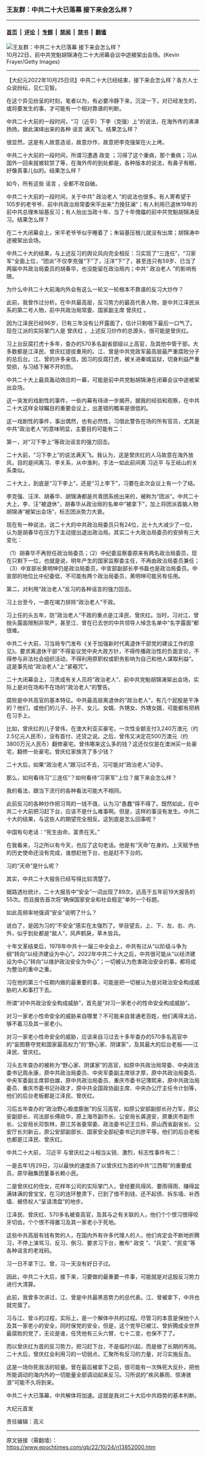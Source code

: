 ### 王友群：中共二十大已落幕 接下来会怎么样？

---

#### [首页](../../../..?n13852000) &nbsp;|&nbsp; [评论](../../../../../epoch-comment?n13852000) &nbsp;|&nbsp; [专题](../../../../../epoch-special?n13852000) &nbsp;|&nbsp; [禁闻](../../../../../epoch-news?n13852000) &nbsp;|&nbsp; [禁书](../../../../../books?n13852000) &nbsp;|&nbsp; [翻墙](https://github.com/gfw-breaker/nogfw/blob/master/README.md?n13852000)


<div><img alt="王友群：中共二十大已落幕 接下来会怎么样？" class="attachment-djy_600_400 size-djy_600_400 wp-post-image" src="https://i.epochtimes.com/assets/uploads/2022/10/id13852001-GettyImages-1435515074-600x400-1.jpg"/>
<div class="caption">
 10月22日，前中共党魁胡锦涛在二十大闭幕会议中途被架出会场。(Kevin Frayer/Getty Images)
</div></div><hr/><div class="post_content" id="artbody" itemprop="articleBody">
 <!-- article content begin -->
 <p>
  【大纪元2022年10月25日讯】中共二十大已经结束，接下来会怎么样？各方人士众说纷纭，见仁见智。
 </p>
 <p style="font-weight: 400;">
  在这个异见纷呈的时刻，笔者以为，有必要冷静下来，沉淀一下，对已经发生的，或将要发生的事，才可能有一个相对靠谱的判断。
 </p>
 <p style="font-weight: 400;">
  中共二十大前的一段时间，“习（近平）下李（克强）上”的说法，在海外传的沸沸扬扬，据此演绎出来的各种
  <ok href="https://www.epochtimes.com/gb/tag/%E8%B0%A3%E8%A8%80.html">
   谣言
  </ok>
  满天飞。结果怎么样？
 </p>
 <p style="font-weight: 400;">
  很显然，这是有人故意造谣，故意炒作，故意把李克强架在火上烤。
 </p>
 <p style="font-weight: 400;">
  中共二十大前的一段时间，所谓习遭遇
  <ok href="https://www.epochtimes.com/gb/tag/%E6%94%BF%E5%8F%98.html">
   政变
  </ok>
  ；习得了这个重病，那个重病；习从国外一回来就被软禁了等，在海外传的到处都是，各种版本的说法，有鼻子有眼，好像真事儿似的。结果怎么样？
 </p>
 <p style="font-weight: 400;">
  如今，所有这些
  <ok href="https://www.epochtimes.com/gb/tag/%E8%B0%A3%E8%A8%80.html">
   谣言
  </ok>
  ，全都不攻自破。
 </p>
 <p style="font-weight: 400;">
  中共二十大前的一段时间，关于中共“
  <ok href="https://www.epochtimes.com/gb/tag/%E6%94%BF%E6%B2%BB%E8%80%81%E4%BA%BA.html">
   政治老人
  </ok>
  ”的说法也很多。有人寄希望于105岁的老爷爷、前中共政治局常委宋平出来“力挽狂澜”；有人利用已退休19年的前中共总理朱镕基反习；有人抬出当政十年、当了十年傀儡的前中共党魁胡锦涛反习。结果怎么样？
 </p>
 <p style="font-weight: 400;">
  在二十大闭幕会上，宋平老爷爷似乎睡着了；朱镕基压根儿就没有出席；胡锦涛中途被架出会场。
 </p>
 <p style="font-weight: 400;">
  中共二十大的结果，与上述反习的舆论风向完全相反：习实现了“三连任”，“习家军”全面上位，“团派”不仅李克强“下”了，汪洋“下”了，甚至连只有59岁、已当了两届中共政治局委员的胡春华，也没能留在政治局内；中共“
  <ok href="https://www.epochtimes.com/gb/tag/%E6%94%BF%E6%B2%BB%E8%80%81%E4%BA%BA.html">
   政治老人
  </ok>
  ”的影响有限。
 </p>
 <p style="font-weight: 400;">
  为什么中共二十大前海内外会有这么一轮又一轮根本不靠谱的反习大炒作？
 </p>
 <p style="font-weight: 400;">
  此前，我曾作过分析。在中共最高层，反习势力的最高代表人物，是中共江泽民派系的第二号人物，前中共政治局常委、国家副主席
  <ok href="https://www.epochtimes.com/gb/tag/%E6%9B%BE%E5%BA%86%E7%BA%A2.html">
   曾庆红
  </ok>
  。
 </p>
 <p style="font-weight: 400;">
  因为江泽民已经96岁，已有三年没有公开露面了，估计只剩咽下最后一口气了。现在江派的实际掌门人是
  <ok href="https://www.epochtimes.com/gb/tag/%E6%9B%BE%E5%BA%86%E7%BA%A2.html">
   曾庆红
  </ok>
  。上述反习炒作的总源头，很可能是曾庆红。
 </p>
 <p style="font-weight: 400;">
  习上台反腐打虎十多年，查办的570多名副省部级以上高官，及其他中管干部，大多数都是江泽民、曾庆红提拔重用的。江、曾是中共党政军最高层最严重腐败分子的总后台。江、曾的许多亲信，因习的反腐打虎，被关进秦城监狱，切身利益严重受损，与习结下解不开的怨。
 </p>
 <p style="font-weight: 400;">
  中共二十大上最具轰动效应的一幕，可能是前中共党魁胡锦涛在闭幕会议中途被架出会场。
 </p>
 <p style="font-weight: 400;">
  这一突发的戏剧性的事件，一些内幕有待进一步揭开。据我的经验和观察，在中共二十大这样全球瞩目的重要会议上，出差错的概率是很低的。
 </p>
 <p style="font-weight: 400;">
  这一戏剧性的事件，事出偶然，也有必然性，习借此警告在场的所有官员，尤其是中共“政治老人”的意味明显，主要目的可能有二：
 </p>
 <p style="font-weight: 400;">
  第一，对“习下李上”等政治谣言的强力回击。
 </p>
 <p style="font-weight: 400;">
  二十大前，“习下李上”的说法满天飞。我认为，这是曾庆红的人马故意在海外放风，目的是间离习、李关系，从中渔利，手法一如此前间离
  <ok href="https://www.epochtimes.com/gb/tag/%E4%B9%A0%E8%BF%91%E5%B9%B3.html">
   习近平
  </ok>
  与王岐山的关系类似。
 </p>
 <p style="font-weight: 400;">
  二十大上，到底是“习下李上”，还是“习上李下”，习要在此次会议上有一个了结。
 </p>
 <p style="font-weight: 400;">
  李克强、汪洋、胡春华、胡锦涛都是共青团系统出来的，被称为“团派”。中共二十大上，李、汪“被退休”，胡春华从政治局的名单中“被拿下”，加上将团派首脑人物胡锦涛“被架出会场”，标志团派势力大衰。
 </p>
 <p style="font-weight: 400;">
  现在有一种说法，说二十大的中共政治局委员只有24位，比十九大减少了一位，认为是胡春华在压力下主动提出退出政治局。其实二十大政治局委员的安排有三大变化：
 </p>
 <p style="font-weight: 400;">
  （1）胡春华不再担任政治局委员；（2）中纪委监察委原来有两名政治局委员，现在只剩下一位，也就是说，明年产生的国家监察委主任，不再由政治局委员兼任；（3）中宣部长黄明坤仍是政治局委员，中宣部副部长李书磊也是政治局委员。中宣部的地位比中纪委低，不可能有两个政治局委员，黄明坤可能另有任用。
 </p>
 <p style="font-weight: 400;">
  第二，对利用“政治老人”反习的各种谣言的强力回击。
 </p>
 <p style="font-weight: 400;">
  习上台至今，一直在竭力排除“政治老人”干政。
 </p>
 <p style="font-weight: 400;">
  习上任的头五年，防“政治老人”干政的重点是江泽民、曾庆红。当时，习对江、曾抛头露面限制非常严，甚至江、曾在已去世的中共领导人悼念名单中“名字露面”都很难。
 </p>
 <p style="font-weight: 400;">
  中共二十大前，习当局专门发布《关于加强新时代离退休干部党的建设工作的意见》。要求离退休干部“不得妄议党中央大政方针，不得传播政治性的负面言论，不得参与非法社会组织活动，不得利用原职权或职务影响为自己和他人谋取利益”。这是事先给“政治老人”上“紧篐咒”。
 </p>
 <p style="font-weight: 400;">
  二十大闭幕会上，习责成有关人员将“政治老人”、前中共党魁胡锦涛架出会场，实际上是对在场和不在场的“政治老人”的警告。
 </p>
 <p style="font-weight: 400;">
  腐败是中共高官的基本特征。中共最高层离退休的“政治老人”，有几个屁股是干净的？他们，或他们的儿子、孙子、女儿、女婿、外甥女、外甥女婿，可能都有把柄在习手上。
 </p>
 <p style="font-weight: 400;">
  比如，曾庆红的儿子曾伟，在澳大利亚买豪宅，一次性全额支付3,240万澳元（约2.5亿元人民币），没有首付、还贷之说。之后，曾伟又决定花500万澳元（约3800万元人民币）翻修豪宅。曾伟哪来这么多的钱？这还仅仅是在澳洲买一处豪宅，翻修一处豪宅。曾庆红家族贪了多少钱？
 </p>
 <p style="font-weight: 400;">
  二十大后，如果“政治老人”跟习过不去，习可能对“政治老人”动手。
 </p>
 <p style="font-weight: 400;">
  那么，如何看待习“三连任”？如何看待“习家军”上位？接下来会怎么样？
 </p>
 <p style="font-weight: 400;">
  我的看法，跟当下流行的各种看法可能大不相同。
 </p>
 <p style="font-weight: 400;">
  此前反习的各种炒作把习骂的一钱不值，认为习“愚蠢”得不得了。既然如此，在中共二十大前把习赶下台，应该不是什么难事啊。但是，这样的事没有发生。中共二十大的结果，与这些人的期望完全相反。这到底是怎么回事呢？
 </p>
 <p style="font-weight: 400;">
  中国有句老话：“死生由命，富贵在天。”
 </p>
 <p style="font-weight: 400;">
  在我看来，习之所以有今天，也应了这句老话。他是有“天命”在身的。上天赋予他的历史使命还没有完成，谁想赶他下台，也是赶不下台的。
 </p>
 <p style="font-weight: 400;">
  习的“天命”是什么呢？
 </p>
 <p style="font-weight: 400;">
  其实，中共二十大报告已经写得比较清楚了。
 </p>
 <p style="font-weight: 400;">
  据路透社统计，二十大报告中“安全”一词出现了89次，远高于五年前19大报告的55次。而且报告首次将“确保国家安全和社会稳定”单列一个标题。
 </p>
 <p style="font-weight: 400;">
  如此高频率地强调“安全”说明了什么？
 </p>
 <p style="font-weight: 400;">
  说白了，是因为习的“不安全”感实在太强烈了。举目望去，上、下、左、右、内、外，似乎到处都是“敌人”，风声鹤戾，草木皆兵。
 </p>
 <p style="font-weight: 400;">
  十年文革结束后，1978年中共十一届三中全会上，中共有过从“以阶级斗争为纲”转向“以经济建设为中心”。2022年中共二十大之后，中共很可能从“以经济建设为中心”转向“以维护政治安全为中心”；一切被认为危害政治安全的事，都将成为整治的重中之重。
 </p>
 <p style="font-weight: 400;">
  习在他的第三个任期内做的最重要的事，可能是把一切被认为是对政治安全构成威胁的人和事打下去。
 </p>
 <p style="font-weight: 400;">
  所谓“对中共政治安全构成威胁”，首先是“对习一家老小的性命安全构成威胁”。
 </p>
 <p style="font-weight: 400;">
  对习一家老小性命安全的威胁来自哪里？不可能来自普通老百姓，他们离得太远，够不着习及其一家老小。
 </p>
 <p style="font-weight: 400;">
  对习一家老小性命安全的威胁，应该来自习过去十多年查办的570多名高官中的“妄图篡夺党和国家最高权力”的“野心家、阴谋家”，及其最大的后台老板——江泽民、曾庆红。
 </p>
 <p style="font-weight: 400;">
  习头五年查办的被称为“野心家、阴谋家”的高官，如原中共政治局常委、中央政法委书记周永康，原中共政治局委员、中央军委副主席徐才厚，原中共政治局委员、中央军委副主席郭伯雄，原中共政治局委员、重庆市委书记薄熙来，原中共政治局委员、重庆市委书记孙政才，原中共全国政协副主席、中央办公厅主任令计划等，他们的后台老板都是江泽民、曾庆红。
 </p>
 <p style="font-weight: 400;">
  习后五年查办的“政治野心极度膨胀”的反习高官，如原公安部副部长孙力军，原公安副部长、司法部长傅政华，原上海市副市长、公安局长龚道安，原重庆市副市长、公安局长邓恢林，原江苏省委常委、政法委书记王立科，原山西省副省长、公安厅长刘新云，原公安部副部长、国家安全部纪委书记刘彦平等，他们的后台老板也都是江泽民、曾庆红。
 </p>
 <p style="font-weight: 400;">
  中共二十大前，
  <ok href="https://www.epochtimes.com/gb/tag/%E4%B9%A0%E8%BF%91%E5%B9%B3.html">
   习近平
  </ok>
  与曾庆红之斗相当尖锐、激烈，标志性事件有二：
 </p>
 <p style="font-weight: 400;">
  一是去年1月29日，习以最快的速度杀了以曾庆红为首的中共“江西帮”的重要成员，原华融集团董事长赖小民。
 </p>
 <p style="font-weight: 400;">
  二是曾庆红的侄女，花样年公司的实际掌门人，曾经要风得风、要雨得雨、赚得盆满钵满的曾宝宝，在习的连环整肃下，已到了借不到钱、还不起债、拆东墙、补西墙、被债权人“呈请清盘”的地步。
 </p>
 <p style="font-weight: 400;">
  江泽民、曾庆红、570多名被查高官，及其与之有关联的人，他们个个恨习恨得咬牙切齿，个个恨不得置习及其一家老小于死地。
 </p>
 <p style="font-weight: 400;">
  这些中共高层有钱有势的人，在国内外有许多代理人的人，他们肯定会不断地折腾习，不停上演骂习、反习、倒习、要求习下台，散布“
  <ok href="https://www.epochtimes.com/gb/tag/%E6%94%BF%E5%8F%98.html">
   政变
  </ok>
  ”、“兵变”、“民变”等各种谣言的老戏码。
 </p>
 <p style="font-weight: 400;">
  习一日不拿下江、曾，习一天没有好日子过。
 </p>
 <p style="font-weight: 400;">
  因此，中共二十大后，接下来，习要做的最重要一件事，可能就是对这股反习势力进行大清算。
 </p>
 <p style="font-weight: 400;">
  此前，我曾多次讲过，江、曾是中共最黑恶势力的总代表。江、曾被拿下，中共也就完蛋了。
 </p>
 <p style="font-weight: 400;">
  习与江、曾斗的过程，实际上，是一个解体中共的过程。尽管习的本意是保他个人及其一家老小的安全，同时保党的安全，但是，这个党早已被江、曾折腾成全世界最腐败的党了，无论是谁，任凭他有三头六臂、七十二变，也保不了了。
 </p>
 <p style="font-weight: 400;">
  而以曾庆红为首的反习势力，把习赶下台，不是临时兴起，而是做了长期的布局。二十大后，曾庆红会利用习的一切弱点，汇聚所有反习的力量，对习实施反击。
 </p>
 <p style="font-weight: 400;">
  这是一场你死我活的较量。曾在最后被拿下之前，很可能有一次殊死大反扑，把他所能调动的海内外的一切能量全部调动起来反习。习所说的“疾风暴雨、惊涛骇浪”可能不久将到来。
 </p>
 <p style="font-weight: 400;">
  中共二十大已落幕，中共解体将加速。这就是我对二十大后中共趋势的基本判断。
 </p>
 <p style="font-weight: 400;">
  大纪元首发
 </p>
 <p style="font-weight: 400;">
  责任编辑：高义
 </p>
 <!-- article content end -->
 <div id="below_article_ad">
 </div>
</div>


---

原文链接（需翻墙）：https://www.epochtimes.com/gb/22/10/24/n13852000.htm